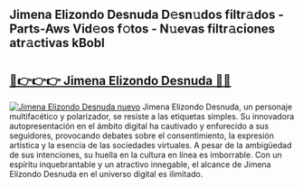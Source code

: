 ## Jimena Elizondo Desnuda D𝚎sn𝚞dos filtr𝚊dos - Parts-Aws Vid𝚎os f𝚘tos - N𝚞evas filtr𝚊ciones atr𝚊ctivas kBobl

# <h2><a href="http://mb2nsv.tromn.icu/?c=Jimena+Elizondo+Desnuda">🔗👉👉👉 Jimena Elizondo Desnuda 🔗🔗</a></h2>

[![Jimena Elizondo Desnuda nuevo](https://i.imgur.com/pEAQMta.gif)](http://mb2nsv.tromn.icu/?c=Jimena+Elizondo+Desnuda)
Jimena Elizondo Desnuda, un personaje multifacético y polarizador, se resiste a las etiquetas simples. Su innovadora autopresentación en el ámbito digital ha cautivado y enfurecido a sus seguidores, provocando debates sobre el consentimiento, la expresión artística y la esencia de las sociedades virtuales. A pesar de la ambigüedad de sus intenciones, su huella en la cultura en línea es imborrable. Con un espíritu inquebrantable y un atractivo innegable, el alcance de Jimena Elizondo Desnuda en el universo digital es ilimitado.
